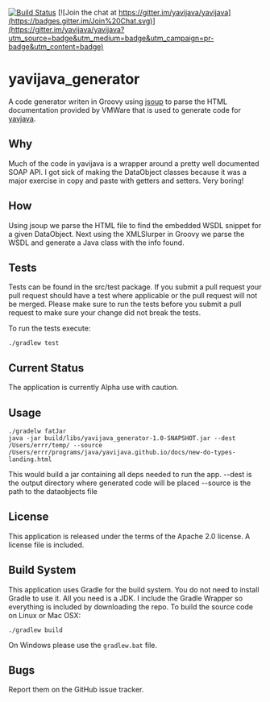 [![Build Status](https://travis-ci.org/yavijava/yavijava_generator.svg?branch=master)](https://travis-ci.org/yavijava/yavijava_generator)
[![Join the chat at https://gitter.im/yavijava/yavijava](https://badges.gitter.im/Join%20Chat.svg)](https://gitter.im/yavijava/yavijava?utm_source=badge&utm_medium=badge&utm_campaign=pr-badge&utm_content=badge)

# yavijava_generator

A code generator writen in Groovy using [jsoup](http://jsoup.org/) to 
parse the HTML documentation provided by VMWare that is used to generate 
code for [yavjava](http://yavijava.com).

## Why
Much of the code in yavijava is a wrapper around a pretty well documented 
SOAP API. I got sick of making the DataObject classes because it was a major 
exercise in copy and paste with getters and setters. Very boring!

## How
Using jsoup we parse the HTML file to find the embedded WSDL snippet for 
a given DataObject. Next using the XMLSlurper in Groovy we parse the WSDL 
and generate a Java class with the info found.

## Tests
Tests can be found in the src/test package. If you submit a pull request 
your pull request should have a test where applicable or the pull request 
will not be merged. Please make sure to run the tests before you submit a 
pull request to make sure your change did not break the tests.

To run the tests execute:

    ./gradlew test

## Current Status
The application is currently Alpha use with caution.

## Usage
    ./gradelw fatJar
    java -jar build/libs/yavijava_generator-1.0-SNAPSHOT.jar --dest /Users/errr/temp/ --source /Users/errr/programs/java/yavijava.github.io/docs/new-do-types-landing.html

This would build a jar containing all deps needed to run the app.
--dest is the output directory where generated code will be placed
--source is the path to the dataobjects file 

## License
This application is released under the terms of the Apache 2.0 license. 
A license file is included.

## Build System
This application uses Gradle for the build system. You do not need to 
install Gradle to use it. All you need is a JDK. I include the Gradle 
Wrapper so everything is included by downloading the repo. To build 
the source code on Linux or Mac OSX:

    ./gradlew build

On Windows please use the ```gradlew.bat``` file.

## Bugs
Report them on the GitHub issue tracker.
